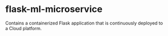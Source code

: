 # flask-ml-microservice
Contains a containerized Flask application that is continuously deployed to a Cloud platform.
